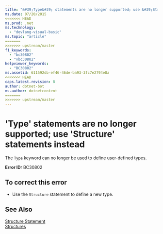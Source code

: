 ```yaml
---
title: "&#39;Type&#39; statements are no longer supported; use &#39;Structure&#39; statements instead"
ms.date: 07/20/2015
<<<<<<< HEAD
ms.prod: .net
ms.technology: 
  - "devlang-visual-basic"
ms.topic: "article"
=======
>>>>>>> upstream/master
f1_keywords: 
  - "bc30802"
  - "vbc30802"
helpviewer_keywords: 
  - "BC30802"
ms.assetid: 611592db-ef46-46de-ba93-3fc7e2794e8a
<<<<<<< HEAD
caps.latest.revision: 8
author: dotnet-bot
ms.author: dotnetcontent
=======
>>>>>>> upstream/master
---
```

# &#39;Type&#39; statements are no longer supported; use &#39;Structure&#39; statements instead
The `Type` keyword can no longer be used to define user-defined types.  
  
 **Error ID:** BC30802  
  
## To correct this error  
  
-   Use the `Structure` statement to define a new type.  
  
## See Also  
 [Structure Statement](../../visual-basic/language-reference/statements/structure-statement.md)  
 [Structures](../../visual-basic/programming-guide/language-features/data-types/structures.md)
